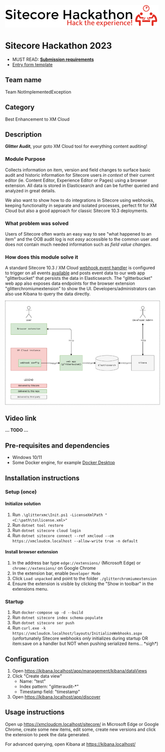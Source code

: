 ![Hackathon Logo](docs/images/hackathon.png?raw=true "Hackathon Logo")
# Sitecore Hackathon 2023

- MUST READ: **[Submission requirements](SUBMISSION_REQUIREMENTS.md)**
- [Entry form template](ENTRYFORM.md)

## Team name

Team NotImplementedException

## Category

Best Enhancement to XM Cloud

## Description

**Glitter Audit**, your goto XM Cloud tool for everything content auditing!

### Module Purpose

Collects information on item, version and field changes to surface basic audit and historic information for Sitecore users *in context* of their current editor (ie. Content Editor, Experience Editor or Pages) using a browser extension. All data is stored in Elasticsearch and can be further queried and analyzed in great details.

We also want to show how to do integrations in Sitecore using webhooks, keeping functionality in separate and isolated processes, perfect fit for XM Cloud but also a good approach for classic Sitecore 10.3 deployments.

### What problem was solved

Users of Sitecore often wants an easy way to see "what happened to an item" and the OOB audit log is not *easy* accessible to the common user and does not contain much needed information such as *field value changes*.

### How does this module solve it

A standard Sitecore 10.3 / XM Cloud [webhook event handler](https://doc.sitecore.com/xp/en/developers/103/sitecore-experience-manager/webhooks.html) is configured to trigger on all events [available](https://doc.sitecore.com/xp/en/developers/103/sitecore-experience-manager/webhook-event-handler-configuration-fields.html#supported-events) and posts event data to our web app "glitterbucket" that persists the data in Elasticsearch. The "glitterbucket" web app also exposes data endpoints for the browser extension "glitterchromiumextension" to show the UI. Developers/administrators can also use Kibana to query the data directly.

![Solution overview](docs/images/overview.png?raw=true "Solution overview")

## Video link

**... TODO ...**

## Pre-requisites and dependencies

- Windows 10/11
- Some Docker engine, for example [Docker Desktop](https://desktop.docker.com/win/stable/amd64/Docker%20Desktop%20Installer.exe)

## Installation instructions

### Setup (once)

#### Initialize solution

1. Run `.\glitterxmc\Init.ps1 -LicenseXmlPath "<C:\path\to\license.xml>"`
1. Run `dotnet tool restore`
1. Run `dotnet sitecore cloud login`
1. Run `dotnet sitecore connect --ref xmcloud --cm https://xmcloudcm.localhost --allow-write true -n default`

#### Install browser extension

1. In the address bar type `edge://extensions/` (Microsoft Edge) or `chrome://extensions/` on Google Chrome
1. In the extension bar, enable `Developer Mode`
1. Click `Load unpacked` and point to the folder `./glitterchromiumextension`
1. Ensure the extension is visible by clicking the "Show in toolbar" in the extensions menu.

### Startup

1. Run `docker-compose up -d --build`
1. Run `dotnet sitecore index schema-populate`
1. Run `dotnet sitecore ser push`
1. Run `curl.exe -k https://xmcloudcm.localhost/layouts/InitializeWebhooks.aspx` (unfortunately Sitecore webhooks *only* initializes during startup OR item:save on a handler but NOT when pushing serialized items... \*sigh\*)

## Configuration

1. Open <https://kibana.localhost/app/management/kibana/dataViews>
1. Click "Create data view"
    - Name: "test"
    - Index pattern: "glitteraudit-*"
    - Timestamp field: "timestamp"
1. Open <https://kibana.localhost/app/discover>

## Usage instructions

Open up <https://xmcloudcm.localhost/sitecore/> in Microsoft Edge or Google Chrome, create some new items, edit some, create new versions and click the extension to peek the data generated.

For advanced querying, open Kibana at <https://kibana.localhost/>
